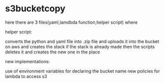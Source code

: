# s3bucketcopy
here there are 3 files(yaml,lamdbda function,helper script) where 

helper script:

converts the python and yaml file into .zip file and uploads it into the bucket on aws and creates the stack
if the stack is already made then the scripts deletes it and creates the new one in the place

new implementations:

use of environment variables for declaring the bucket name
new policies for lambda to access s3





